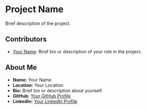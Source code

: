 # Project Name

Brief description of the project.

## Contributors

- [Your Name](link-to-your-profile): Brief bio or description of your role in the project.

## About Me

- **Name:** Your Name
- **Location:** Your Location
- **Bio:** Brief bio or description about yourself.
- **GitHub:** [Your GitHub Profile](link-to-your-profile)
- **LinkedIn:** [Your LinkedIn Profile](link-to-your-profile)

